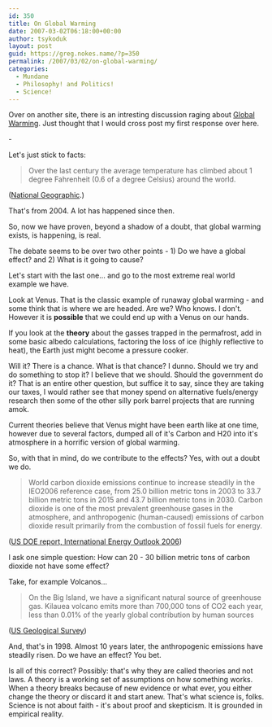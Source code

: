 ```yaml
---
id: 350
title: On Global Warming
date: 2007-03-02T06:18:00+00:00
author: tsykoduk
layout: post
guid: https://greg.nokes.name/?p=350
permalink: /2007/03/02/on-global-warming/
categories:
  - Mundane
  - Philosophy! and Politics!
  - Science!
---
```

<p>Over on another site, there is an intresting discussion raging about <a href="http://www.nwgamers.org/ForumsPro/viewtopic/t=1284.html">Global Warming</a>. Just thought that I would cross post my first response over here.</p>


<p>-</p>


<p>Let's just stick to facts:</p>


<blockquote>Over the last century the average temperature has climbed about 1 degree Fahrenheit (0.6 of a degree Celsius) around the world.</blockquote> (<a href="http://news.nationalgeographic.com/news/2004/12/1206_041206_global_warming.html">National Geographic</a>.)

<p>That's from 2004. A lot has happened since then.</p>


<p>So, now we have proven, beyond a shadow of a doubt, that global warming exists, is happening, is real.</p>


<p>The debate seems to be over two other points - 1) Do we have a global effect? and 2) What is it going to cause?</p>


<p>Let's start with the last one... and go to the most extreme real world example we have.</p>


<p>Look at Venus. That is the classic example of runaway global warming - and some think that is where we are headed. Are we? Who knows. I don't. However it is <strong>possible</strong> that we could end up with a Venus on our hands.</p>


<p>If you look at the <strong>theory</strong> about the gasses trapped in the permafrost, add in some basic albedo calculations, factoring the loss of ice (highly reflective to heat), the Earth just might become a pressure cooker.</p>


<p>Will it? There is a chance. What is that chance? I dunno. Should we try and do something to stop it? I believe that we should. Should the government do it? That is an entire other question, but suffice it to say, since they are taking our taxes, I would rather see that money spend on alternative fuels/energy research then some of the other silly pork barrel projects that are running amok.</p>


<p>Current theories believe that Venus might have been earth like at one time, however due to several factors, dumped all of it's Carbon and <span class="caps">H20</span> into it's atmosphere in a horrific version of global warming.</p>


<p>So, with that in mind, do we contribute to the effects? Yes, with out a doubt we do.</p>


<blockquote>World carbon dioxide emissions continue to increase steadily in the <span class="caps">IEO2006</span> reference case, from 25.0 billion metric tons in 2003 to 33.7 billion metric tons in 2015 and 43.7 billion metric tons in 2030. Carbon dioxide is one of the most prevalent greenhouse gases in the atmosphere, and anthropogenic (human-caused) emissions of carbon dioxide result primarily from the combustion of fossil fuels for energy.</blockquote>
(<a href="http://www.eia.doe.gov/oiaf/ieo/highlights.html"><span class="caps">US DOE</span> report, International Energy Outlook 2006</a>)

<p>I ask one simple question: How can 20 - 30 billion metric tons of carbon dioxide not have some effect?</p>


<p>Take, for example Volcanos...</p>


<blockquote>On the Big Island, we have a significant natural source of greenhouse gas. Kilauea volcano emits more than 700,000 tons of <span class="caps">CO2</span> each year, less than 0.01% of the yearly global contribution by human sources</blockquote>
(<a href="http://hvo.wr.usgs.gov/volcanowatch/1998/98_10_22.html">US Geological Survey</a>)

<p>And, that's in 1998. Almost 10 years later, the anthropogenic emissions have steadily risen. Do we have an effect? You bet.</p>


<p>Is all of this correct? Possibly: that's why they are called theories and not laws. A theory is a working set of assumptions on how something works. When a theory breaks because of new evidence or what ever, you either change the theory or discard it and start anew. That's what science is, folks. Science is not about faith - it's about proof and skepticism. It is grounded in empirical reality.</p>